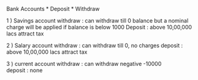 Bank Accounts
	* Deposit
	* Withdraw

1 ) Savings account 
withdraw : can withdraw till 0 balance but a nominal charge will be applied if balance is below 1000
Deposit : above 10,00,000 lacs attract tax

2 ) Salary account 
withdraw : can withdraw till 0, no charges
deposit : above 10,00,000 lacs attract tax

3 ) current account 
withdraw : can withdraw  negative -10000  
deposit : none